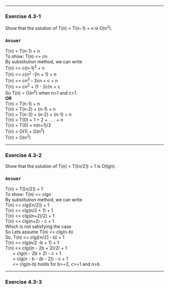 ***
### Exercise 4.3-1
Show that the solution of T(n) = T(n−1) + n is O(n<sup>2</sup>).
### `Answer`
T(n) = T(n-1) + n  
To show: T(n) <= cn<sup></sup>  
By substitution method, we can write  
T(n) <= c(n-1)<sup>2</sup> + n  
T(n) <= c(n<sup>2</sup> -2n + 1) + n  
T(n) <= cn<sup>2</sup> - 2cn + c + n  
T(n) <= cn<sup>2</sup> + (1 - 2c)n + c  
So T(n) = O(n<sup>2</sup>) when n>1 and c>1.  
**OR**  
T(n) = T(n-1) + n  
T(n) = T(n-2) + (n-1) + n  
T(n) = T(n-3) + (n-2) + (n-1) + n  
T(n) = T(0) + 1 + 2 + . . . + n  
T(n) = T(0) + n(n+1)/2  
T(n) = O(1) + O(n<sup>2</sup>)  
T(n) = O(n<sup>2</sup>)  

***
### Exercise 4.3-2
Show that the solution of T(n) = T(⌈n/2⌉) + 1 is O(lgn).
### `Answer`
T(n) = T(⌈n/2⌉) + 1  
To show: T(n) <= clgn  
By substitution method, we can write  
T(n) <= clg(⌈n/2⌉) + 1  
T(n) <= clg(n/2 + 1) + 1  
T(n) <= clg((n+2)/2) + 1  
T(n) <= clg(n+2) - c + 1  
Which is not satisfying the case  
So Lets assume T(n) <= clg(n-b)  
So, T(n) <= clg(⌈n/2⌉ - b) + 1  
T(n) <= clg(n/2 -b + 1) + 1  
T(n) <= clg((n - 2b + 2)/2) + 1  
&nbsp; &nbsp; &nbsp; = clg(n - 2b + 2) - c + 1  
&nbsp; &nbsp; &nbsp; = clg(n - b - (b - 2)) - c + 1  
&nbsp; &nbsp; &nbsp; <= clg(n-b) holds for b>=2, c>=1 and n>b.  

***
### Exercise 4.3-3
